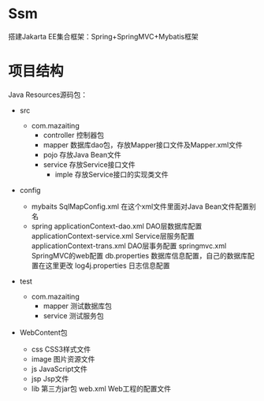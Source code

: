 # Ssm
搭建Jakarta EE集合框架：Spring+SpringMVC+Mybatis框架

# 项目结构
Java Resources源码包：
- src
	- com.mazaiting
		- controller 控制器包
		- mapper     数据库dao包，存放Mapper接口文件及Mapper.xml文件
		- pojo		 存放Java Bean文件
		- service    存放Service接口文件
			- imple  存放Service接口的实现类文件
- config
	- mybaits
		SqlMapConfig.xml 在这个xml文件里面对Java Bean文件配置别名
	- spring
		applicationContext-dao.xml DAO层数据库配置
		applicationContext-service.xml Service层服务配置
		applicationContext-trans.xml DAO层事务配置
		springmvc.xml 	SpringMVC的web配置
	db.properties       数据库信息配置，自己的数据库配置在这里更改
	log4j.properties    日志信息配置
- test
	- com.mazaiting
		- mapper    测试数据库包
		- service   测试服务包

- WebContent包
	- css	CSS3样式文件
	- image 图片资源文件
	- js    JavaScript文件
	- jsp   Jsp文件
	- lib   第三方jar包
	web.xml Web工程的配置文件

